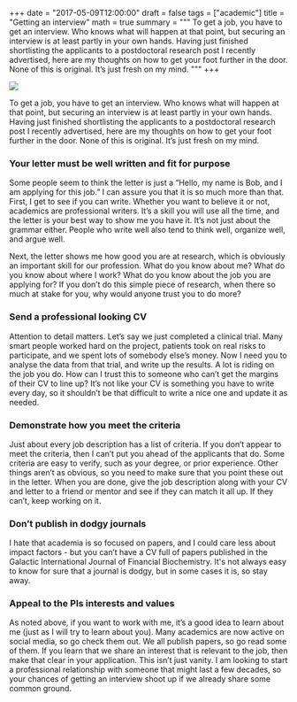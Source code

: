 +++
date = "2017-05-09T12:00:00"
draft = false
tags = ["academic"]
title = "Getting an interview"
math = true
summary = """
To get a job, you have to get an interview. Who knows what will happen at that point, but securing an interview is at least partly in your own hands. Having just finished shortlisting the applicants to a postdoctoral research post I recently advertised, here are my thoughts on how to get your foot further in the door. None of this is original. It’s just fresh on my mind.
"""
+++

![](http://darrendahly.github.io/img/crfc_banner.jpg)

To get a job, you have to get an interview. Who knows what will happen at that point, but securing an interview is at least partly in your own hands. Having just finished shortlisting the applicants to a postdoctoral research post I recently advertised, here are my thoughts on how to get your foot further in the door. None of this is original. It’s just fresh on my mind.

### Your letter must be well written and fit for purpose
Some people seem to think the letter is just a “Hello, my name is Bob, and I am applying for this job.” I can assure you that it is so much more than that. First, I get to see if you can write. Whether you want to believe it or not, academics are professional writers. It’s a skill you will use all the time, and the letter is your best way to show me you have it. It’s not just about the grammar either. People who write well also tend to think well, organize well, and argue well. 

Next, the letter shows me how good you are at research, which is obviously an important skill for our profession. What do you know about me? What do you know about where I work? What do you know about the job you are applying for?  If you don’t do this simple piece of research, when there so much at stake for you, why would anyone trust you to do more?

### Send a professional looking CV
Attention to detail matters. Let’s say we just completed a clinical trial. Many smart people worked hard on the project, patients took on real risks to participate, and we spent lots of somebody else’s money. Now I need you to analyse the data from that trial, and write up the results. A lot is riding on the job you do. How can I trust this to someone who can’t get the margins of their CV to line up? It’s not like your CV is something you have to write every day, so it shouldn’t be that difficult to write a nice one and update it as needed. 

### Demonstrate how you meet the criteria 
Just about every job description has a list of criteria. If you don’t appear to meet the criteria, then I can’t put you ahead of the applicants that do. Some criteria are easy to verify, such as your degree, or prior experience. Other things aren’t as obvious, so you need to make sure that you point these out in the letter. When you are done, give the job description along with your CV and letter to a friend or mentor and see if they can match it all up. If they can’t, keep working on it. 

### Don’t publish in dodgy journals
I hate that academia is so focused on papers, and I could care less about impact factors - but you can’t have a CV full of papers published in the Galactic International Journal of Financial Biochemistry. It's not always easy to know for sure that a journal is dodgy, but in some cases it is, so stay away. 

### Appeal to the PIs interests and values
As noted above, if you want to work with me, it’s a good idea to learn about me (just as I will try to learn about you). Many academics are now active on social media, so go check them out. We all publish papers, so go read some of them. If you learn that we share an interest that is relevant to the job, then make that clear in your application. This isn’t just vanity. I am looking to start a professional relationship with someone that might last a few decades, so your chances of getting an interview shoot up if we already share some common ground. 






